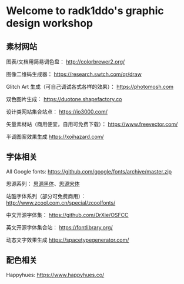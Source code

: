 # Welcome to radk1ddo's graphic design workshop

## 素材网站

图表/文档用简易调色盘：
http://colorbrewer2.org/

图像二维码生成器：
https://research.swtch.com/qr/draw

Glitch Art 生成（可自己调试各式各样的效果）：
https://photomosh.com

双色图片生成：
https://duotone.shapefactory.co

设计类网站集合站点：
https://io3000.com/

矢量素材站（商用便宜，自用可免费下载）：
https://www.freevector.com/

半调图案效果生成
https://xoihazard.com/

## 字体相关

All Google fonts:
https://github.com/google/fonts/archive/master.zip

思源系列：
[思源黑体](https://github.com/adobe-fonts/source-han-sans/tree/release)、[思源宋体](https://github.com/adobe-fonts/source-han-serif/tree/release)

站酷字体系列（部分可免费商用）：
http://www.zcool.com.cn/special/zcoolfonts/

中文开源字体集：
https://github.com/DrXie/OSFCC

英文开源字体集合站：
https://fontlibrary.org/

动态文字效果生成
https://spacetypegenerator.com/

## 配色相关
Happyhues:
https://www.happyhues.co/
